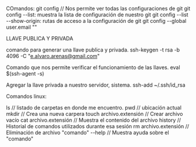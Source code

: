 COmandos:
git config  // Nos permite ver todas las configuraciones de git
git config --list: muestra la lista de configuración de nuestro git
git config --list --show-origin: rutas de acceso a la configuración de git
git config --global user.email "<orreo>"

LLAVE PUBLICA Y PRIVADA

comando para generar una llave publica y privada.
    ssh-keygen -t rsa -b 4096 -C "e.alvaro.arenas@gmail.com"

Comando que nos permite verificar el funcionamiento de las llaves.
    eval $(ssh-agent -s)

Agregar la llave privada a nuestro servidor, sistema.
    ssh-add ~/.ssh/id_rsa


<!-- 
git init                                // Inicializar el repositorio

git status                              // Me muestra el estado de todos los archivos modificados o recien creados

git add                                 // Nos permite validar la informacion en el stagin(memoria ram).

git commit -m                           // Nos permite guardar los archivos añadidos en el repositorio local.(por defecto se llama MASTER).

git commit -am                          // JUnta los comandos add y commit en uno, solo funciona con archivos previamente añadidos a stagin.

git log nombre_de_archivos.extensión    // histórico de cambios con detalles

git push origin master                  // Envía al repositorio remoto lo que estamos haciendo en local

git pull                                // Traer repositorio remoto

git checkout                            // Nos permite traer los cambios desde diferentes versiones.

git rm --cached archivo.extensión       // Remueve el o los archivos del stagin y del repo local cambiando su estado a antes de usar ("git add").

git show nombre_de_archivo.extension    // Nos muestra el nombre del ultimo commit con sus modificaciones.

git diff (idCommit) (idCommit)          // Nos permite comparar las diferentes versiones de commit.

git reset                               // Nos permite volver en el tiempo pero ya no podremos regresar a los recientes porque los borra.
    git reset --soft                        // Borramos todos el historial y los registros ed git pero mantendremos los datos que tengamos en stagin.
    git reset --hard                    // BORRA TODOOO, NO RESPETA NADA
    git reset HEAD                      // Permite sacar a los archivos del STAGIN, por si no queremos que estos se añadan al ultimo commit.

git clone URL                           // Permite clonar un proyecto desde un repositorio remoto

git fetch                               // Trae al repositorio local pero no lo copia en los archivos.

git merge                               // Permite unir las ramas que vayamos creando, ya sean de (pruebas//development) o (errores//hotfixin). 

git pull                                // Trae los cambios del remoto al repo local (hace lo que fetch y merge pero en un solo comando).

git branch                              // Nos muestra las ramas y nos dice donde estamos.

git remote add origin <URL del remoto>  // Permite añadir el repositorio remoto al local

git remote -v                           // Nos permite ver la url de nuestro repo remoto.

git remote set-url origin <SSH>         // Nos permite cambiar la direccion del repo remoto
-->
<!-- 
    Solucion cuando no me deja hacer pull del master remoto.

        --git pull origin master --rebase
        git config --global pull.rebase true


https://stackoverflow.com/questions/13106179/fatal-not-possible-to-fast-forward-aborting
 -->


Comandos linux:

ls                          // listado de carpetas en donde me encuentro.
pwd                         // ubicación actual
mkdir                       // Crea una nueva carpera
touch archivo.extensión     // Crear archivo vacío
cat archivo.extensión       // Muestra el contenido del archivo
history                     // Historial de comandos utilizados durante esa sesión
rm archivo.extensión        // Eliminación de archivo
"comando" --help            // Muestra ayuda sobre el "comando"

